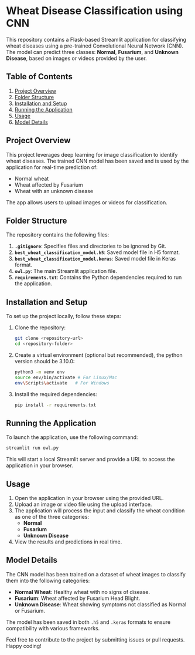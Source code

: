 # Wheat Disease Classification using CNN

This repository contains a Flask-based Streamlit application for classifying wheat diseases using a pre-trained Convolutional Neural Network (CNN). The model can predict three classes: **Normal**, **Fusarium**, and **Unknown Disease**, based on images or videos provided by the user.

## Table of Contents

1. [Project Overview](#project-overview)
2. [Folder Structure](#folder-structure)
3. [Installation and Setup](#installation-and-setup)
4. [Running the Application](#running-the-application)
5. [Usage](#usage)
6. [Model Details](#model-details)

## Project Overview

This project leverages deep learning for image classification to identify wheat diseases. The trained CNN model has been saved and is used by the application for real-time prediction of:
- Normal wheat
- Wheat affected by Fusarium
- Wheat with an unknown disease

The app allows users to upload images or videos for classification.

## Folder Structure

The repository contains the following files:

1. **`.gitignore`**: Specifies files and directories to be ignored by Git.
2. **`best_wheat_classification_model.h5`**: Saved model file in H5 format.
3. **`best_wheat_classification_model.keras`**: Saved model file in Keras format.
4. **`owl.py`**: The main Streamlit application file.
5. **`requirements.txt`**: Contains the Python dependencies required to run the application.

## Installation and Setup

To set up the project locally, follow these steps:

1. Clone the repository:
   ```bash
   git clone <repository-url>
   cd <repository-folder>
   ```

2. Create a virtual environment (optional but recommended), the python version should be 3.10.0:
   ```bash
   python3 -m venv env
   source env/bin/activate # For Linux/Mac
   env\Scripts\activate   # For Windows
   ```

3. Install the required dependencies:
   ```bash
   pip install -r requirements.txt
   ```

## Running the Application

To launch the application, use the following command:
```bash
streamlit run owl.py
```
This will start a local Streamlit server and provide a URL to access the application in your browser.

## Usage

1. Open the application in your browser using the provided URL.
2. Upload an image or video file using the upload interface.
3. The application will process the input and classify the wheat condition as one of the three categories:
   - **Normal**
   - **Fusarium**
   - **Unknown Disease**
4. View the results and predictions in real time.

## Model Details

The CNN model has been trained on a dataset of wheat images to classify them into the following categories:
- **Normal Wheat**: Healthy wheat with no signs of disease.
- **Fusarium**: Wheat affected by Fusarium Head Blight.
- **Unknown Disease**: Wheat showing symptoms not classified as Normal or Fusarium.

The model has been saved in both `.h5` and `.keras` formats to ensure compatibility with various frameworks.

Feel free to contribute to the project by submitting issues or pull requests. Happy coding!

